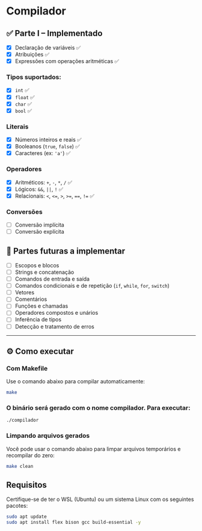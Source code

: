 # Compilador

## ✅ Parte I – Implementado
- [x] Declaração de variáveis ✅
- [x] Atribuições ✅
- [x] Expressões com operações aritméticas ✅

### Tipos suportados:
- [x] `int` ✅
- [x] `float` ✅
- [x] `char` ✅
- [x] `bool` ✅

### Literais
- [x] Números inteiros e reais ✅
- [x] Booleanos (`true`, `false`) ✅
- [x] Caracteres (ex: `'a'`) ✅

### Operadores
- [x] Aritméticos: `+`, `-`, `*`, `/` ✅
- [x] Lógicos: `&&`, `||`, `!` ✅
- [x] Relacionais: `<`, `<=`, `>`, `>=`, `==`, `!=` ✅

### Conversões
- [ ] Conversão implícita
- [ ] Conversão explícita

## 🚧 Partes futuras a implementar
- [ ] Escopos e blocos
- [ ] Strings e concatenação
- [ ] Comandos de entrada e saída
- [ ] Comandos condicionais e de repetição (`if`, `while`, `for`, `switch`)
- [ ] Vetores
- [ ] Comentários
- [ ] Funções e chamadas
- [ ] Operadores compostos e unários
- [ ] Inferência de tipos
- [ ] Detecção e tratamento de erros

---

## ⚙️ Como executar

### Com Makefile

Use o comando abaixo para compilar automaticamente:

```bash
make
```
### O binário será gerado com o nome compilador. Para executar:

```bash
./compilador
```

### Limpando arquivos gerados
Você pode usar o comando abaixo para limpar arquivos temporários e recompilar do zero:

```bash
make clean
```

## Requisitos
Certifique-se de ter o WSL (Ubuntu) ou um sistema Linux com os seguintes pacotes:

```bash
sudo apt update
sudo apt install flex bison gcc build-essential -y
```
